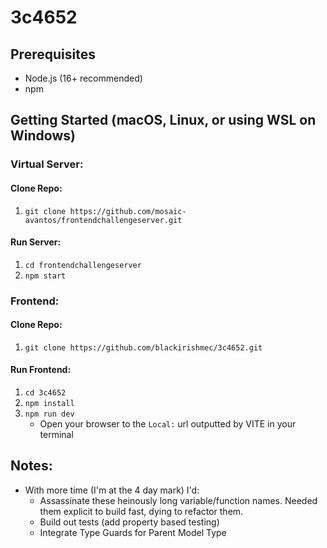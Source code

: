 # 3c4652

## Prerequisites

- Node.js (16+ recommended)
- npm

## Getting Started (macOS, Linux, or using WSL on Windows)

### Virtual Server:

#### Clone Repo:

1. `git clone https://github.com/mosaic-avantos/frontendchallengeserver.git`

#### Run Server:

1. `cd frontendchallengeserver`
2. `npm start`

### Frontend:

#### Clone Repo:

1. `git clone https://github.com/blackirishmec/3c4652.git`

#### Run Frontend:

1. `cd 3c4652`
2. `npm install`
3. `npm run dev`
    - Open your browser to the `Local:` url outputted by VITE in your terminal

## Notes:

- With more time (I'm at the 4 day mark) I'd:
    - Assassinate these heinously long variable/function names. Needed them explicit to build fast, dying to refactor them.
    - Build out tests (add property based testing)
    - Integrate Type Guards for Parent Model Type
